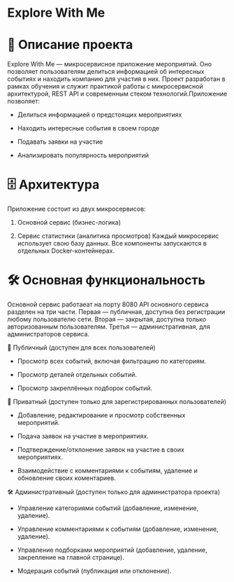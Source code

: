 # Explore With Me

# 📌 Описание проекта

Explore With Me — микросервисное приложение мероприятий. Оно позволяет пользователям делиться информацией об интересных событиях и находить компанию для участия в них. Проект разработан в рамках обучения и служит практикой работы с микросервисной архитектурой, REST API и современным стеком технологий.Приложение позволяет:

   - Делиться информацией о предстоящих мероприятиях

   - Находить интересные события в своем городе

   - Подавать заявки на участие

   - Анализировать популярность мероприятий

# 🗄  Архитектура

Приложение состоит из двух микросервисов:

1. Основной сервис (бизнес-логика)

2. Сервис статистики (аналитика просмотров)
Каждый микросервис использует свою базу данных. Все компоненты запускаются в отдельных Docker-контейнерах.

# 🛠 Основная функциональность

Основной сервис работаеат на порту 8080
API основного сервиса разделен на три части. Первая — публичная, доступна без регистрации любому пользователю сети. Вторая — закрытая, доступна только авторизованным пользователям. Третья — административная, для администраторов сервиса.

👤 Публичный (доступен для всех пользователей)

   - Просмотр всех событий, включая фильтрацию по категориям.

   - Просмотр деталей отдельных событий.

   - Просмотр закреплённых подборок событий.


🔐 Приватный (доступен только для зарегистрированных пользователей)

   - Добавление, редактирование и просмотр собственных мероприятий.

   - Подача заявок на участие в мероприятиях.

   - Подтверждение/отклонение заявок на участие в своих мероприятиях.

   - Взаимодействие с комментариями к событиям, удаление и обновление своих коментариев.


🛠️ Административный (доступен только для администратора проекта)

   - Управление категориями событий (добавление, изменение, удаление).

   - Управление комментариями к событиям (добавление, изменение, удаление).

   - Управление подборками мероприятий (добавление, удаление, закрепление на главной странице).

   - Модерация событий (публикация или отклонение).

